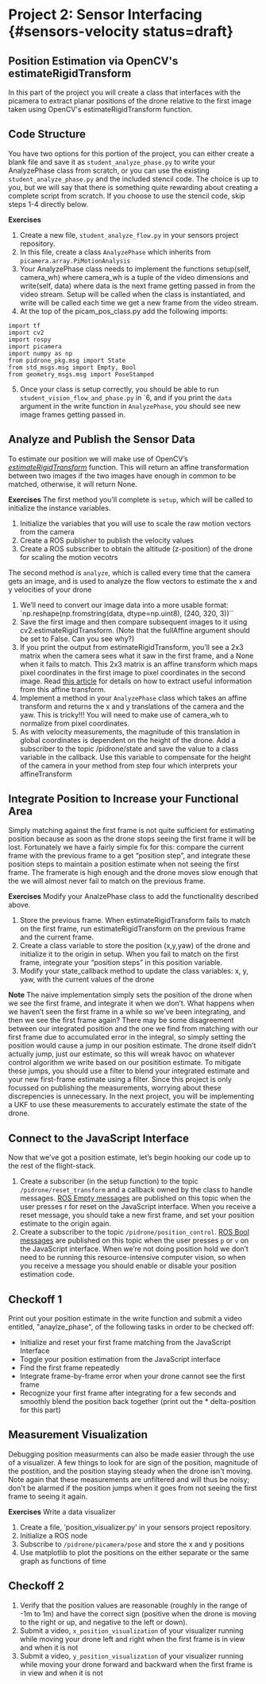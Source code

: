 # Project 2: Sensor Interfacing {#sensors-velocity status=draft}

## Position Estimation via OpenCV's estimateRigidTransform
In this part of the project you will create a class that interfaces with the picamera to extract planar positions of the drone relative to the first image taken using OpenCV's estimateRigidTransform function.

## Code Structure
You have two options for this portion of the project, you can either create a blank file and save it as `student_analyze_phase.py` to write your AnalyzePhase class from scratch, or you can use the existing `student_analyze_phase.py` and the included stencil code. The choice is up to you, but we will say that there is something quite rewarding about creating a complete script from scratch. If you choose to use the stencil code, skip steps 1-4 directly below.

**Exercises**
1. Create a new file, `student_analyze_flow.py` in your sensors project repository.
2. In this file, create a class `AnalyzePhase` which inherits from `picamera.array.PiMotionAnalysis`
3. Your AnalyzePhase class needs to implement the functions setup(self, camera_wh) where camera_wh is a tuple of the video dimensions and write(self, data) where data is the next frame getting passed in from the video stream. Setup will be called when the class is instantiated, and write will be called each time we get a new frame from the video stream.
4. At the top of the picam_pos_class.py add the following imports:
  ```
  import tf
  import cv2
  import rospy
  import picamera
  import numpy as np
  from pidrone_pkg.msg import State
  from std_msgs.msg import Empty, Bool
  from geometry_msgs.msg import PoseStamped
  ```
5. Once your class is setup correctly, you should be able to run `student_vision_flow_and_phase.py` in \`6, and if you print the `data` argument in the write function in `AnalyzePhase`, you should see new image frames getting passed in.

## Analyze and Publish the Sensor Data
To estimate our position we will make use of OpenCV’s [<i>estimateRigidTransform</i>](https://docs.opencv.org/3.0-beta/modules/video/doc/motion_analysis_and_object_tracking.html#estimaterigidtransform) function. This will return an affine transformation between two images if the two images have enough in common to be matched, otherwise, it will return None.

**Exercises**
The first method you'll complete is `setup`, which will be called to initialize the instance variables.
  1. Initialize the variables that you will use to scale the raw motion vectors from the camera
  2. Create a ROS publisher to publish the velocity values
  3. Create a ROS subscriber to obtain the altitude (z-position) of the drone for scaling the motion vecotrs

The second method is `analyze`, which is called every time that the camera gets an image, and is used to analyze the flow vectors to estimate the x and y velocities of your drone
  1. We’ll need to convert our image data into a more usable format:
    `np.reshape(np.fromstring(data, dtype=np.uint8), (240, 320, 3))``
  2. Save the first image and then compare subsequent images to it using cv2.estimateRigidTransform. (Note that the fullAffine argument should be set to False. Can you see why?)
  3. If you print the output from estimateRigidTransform, you’ll see a 2x3 matrix when the camera sees what it saw in the first frame, and a None when it fails to match. This 2x3 matrix is an affine transform which maps pixel coordinates in the first image to pixel coordinates in the second image. Read [this article](https://picamera.readthedocs.io/en/release-1.10/api_array.html#pimotionanalysis) for details on how to extract useful information from this affine transform.
  4. Implement a method in your `AnalyzePhase` class which takes an affine transform and returns the x and y translations of the camera and the yaw. This is tricky!!! You will need to make use of camera_wh to normalize from pixel coordinates.
  5. As with velocity measurements, the magnitude of this translation in global coordinates is dependent on the height of the drone. Add a subscriber to the topic /pidrone/state and save the value to a class variable in the callback. Use this variable to compensate for the height of the camera in your method from step four which interprets your affineTransform

## Integrate Position to Increase your Functional Area
Simply matching against the first frame is not quite sufficient for estimating position because as soon as the drone stops seeing the first frame it will be lost. Fortunately we have a fairly simple fix for this: compare the current frame with the previous frame to a get “position step”, and integrate these position steps to maintain a position estimate when not seeing the first frame. The framerate is high enough and the drone moves slow enough that the we will almost never fail to match on the previous frame.

**Exercises**
Modify your AnalzePhase class to add the functionality described above.
1. Store the previous frame. When estimateRigidTransform fails to match on the first frame, run estimateRigidTransform on the previous frame and the current frame.
2. Create a class variable to store the position (x,y,yaw) of the drone and initialize it to the origin in setup. When you fail to match on the first frame, integrate your “position steps” in this position variable.
3. Modify your state_callback method to update the class variables: x, y, yaw, with the current values of the drone

**Note** The naive implementation simply sets the position of the drone when we see the first frame, and integrate it when we don’t. What happens when we haven’t seen the first frame in a while so we’ve been integrating, and then we see the first frame again? There may be some disagreement between our integrated position and the one we find from matching with our first frame due to accumulated error in the integral, so simply setting the position would cause a jump in our position estimate. The drone itself didn’t actually jump, just our estimate, so this will wreak havoc on whatever control algorithm we write based on our positition estimate. To mitigate these jumps, you should use a filter to blend your integrated estimate and your new first-frame estimate using a filter. Since this project is only focussed on publishing the measurements, worrying about these discrepencies is unnecessary. In the next project, you will be implementing a UKF to use these measurements to accurately estimate the state of the drone.

## Connect to the JavaScript Interface
Now that we’ve got a position estimate, let’s begin hooking our code up to the rest of the flight-stack.
  1. Create a subscriber (in the setup function) to the topic `/pidrone/reset_transform` and a callback owned by the class to handle messages. [ROS Empty messages](http://docs.ros.org/lunar/api/std_msgs/html/msg/Empty.html) are published on this topic when the user presses r for reset on the JavaScript interface. When you receive a reset message, you should take a new first frame, and set your position estimate to the origin again.
  2. Create a subscriber to the topic `/pidrone/position_control`. [ROS Bool messages](http://docs.ros.org/lunar/api/std_msgs/html/msg/Bool.html) are published on this topic when the user presses `p` or `v` on the JavaScript interface. When we’re not doing position hold we don’t need to be running this resource-intensive computer vision, so when you receive a message you should enable or disable your position estimation code.

## Checkoff 1
Print out your position estimate in the write function and submit a video entitled, "anaylze_phase", of the following tasks in order to be checked off:
* Initialize and reset your first frame matching from the JavaScript Interface
* Toggle your position estimation from the JavaScript interface
* Find the first frame repeatedly
* Integrate frame-by-frame error when your drone cannot see the first frame
* Recognize your first frame after integrating for a few seconds and smoothly blend the position back together (print out the * delta-position for this part)

## Measurement Visualization
Debugging position measurments can also be made easier through the use of a visualizer. A few things to look for are sign of the position, magnitude of the postition, and the position staying steady when the drone isn't moving. Note again that these measurements are unfiltered and will thus be noisy; don't be alarmed if the position jumps when it goes from not seeing the first frame to seeing it again.

**Exercises**
Write a data visualizer
1. Create a file, 'position_visualizer.py' in your sensors project repository.
2. Initialize a ROS node
3. Subscribe to `/pidrone/picamera/pose` and store the x and y positions
4. Use matplotlib to plot the positions on the either separate or the same graph as functions of time

## Checkoff 2
1. Verify that the position values are reasonable (roughly in the range of -1m to 1m) and have the correct sign (positive when the drone is moving to the right or up, and negative to the left or down).
2. Submit a video, `x_position_visualization` of your visualizer running while moving your drone left and right when the first frame is in view and when it is not
3. Submit a video, `y_position_visualization` of your visualizer running while moving your drone forward and backward when the first frame is in view and when it is not
